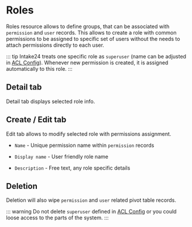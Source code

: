 # Roles

Roles resource allows to define groups, that can be associated with `permission` and `user` records. This allows to create a role with common permissions to be assigned to specific set of users without the needs to attach permissions directly to each user.

::: tip
Intake24 treats one specific role as `superuser` (name can be adjusted in [ACL Config](/config/api/acl)). Whenever new permission is created, it is assigned automatically to this role.
:::

## Detail tab

Detail tab displays selected role info.

## Create / Edit tab

Edit tab allows to modify selected role with permissions assignment.

- `Name` - Unique permission name within `permission` records

- `Display name` - User friendly role name

- `Description` - Free text, any role specific details

## Deletion

Deletion will also wipe `permission` and `user` related pivot table records.

::: warning
Do not delete `superuser` defined in [ACL Config](/config/api/acl) or you could loose access to the parts of the system.
:::
